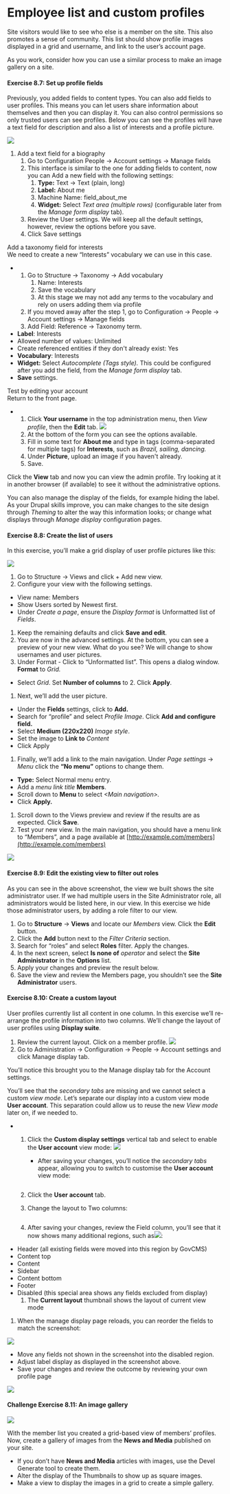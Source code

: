 # Employee list and custom profiles

Site visitors would like to see who else is a member on the site. This also promotes a sense of community. This list should show profile images displayed in a grid and username, and link to the user’s account page.

As you work, consider how you can use a similar process to make an image gallery on a site.

#### **Exercise 8.7:** Set up profile fields

Previously, you added fields to content types. You can also add fields to user profiles. This means you can let users share information about themselves and then you can display it. You can also control permissions so only trusted users can see profiles. Below you can see the profiles will have a text field for description and also a list of interests and a profile picture.

![](<../.gitbook/assets/130 (1).png>)

1. Add a text field for a biography
   1. Go to Configuration People → Account settings → Manage fields
   2. This interface is similar to the one for adding fields to content, now you can Add a new field with the following settings:
      1. **Type:** Text -> Text (plain, long)
      2. **Label:** About me
      3. Machine Name: field\_about\_me
      4. **Widget:** Select _Text area (multiple rows)_ (configurable later from the _Manage form display_ tab).
   3. Review the User settings. We will keep all the default settings, however, review the options before you save.
   4. Click Save settings

Add a taxonomy field for interests\
We need to create a new “Interests” vocabulary we can use in this case.

*
  1. Go to Structure → Taxonomy → Add vocabulary
     1. Name: Interests
     2. Save the vocabulary
     3. At this stage we may not add any terms to the vocabulary and rely on users adding them via profile
  2. If you moved away after the step 1, go to Configuration → People → Account settings → Manage fields
  3. Add Field: Reference -> Taxonomy term.
* **Label**: Interests
* Allowed number of values: Unlimited
* Create referenced entities if they don't already exist: Yes
* **Vocabulary**: Interests
* **Widget:** Select _Autocomplete (Tags style)._ This could be configured after you add the field, from the _Manage form display_ tab.
* **Save** settings.

Test by editing your account\
Return to the front page.

*
  1. Click **Your username** in the top administration menu, then _View profile_, then the **Edit** tab. ![](../.gitbook/assets/131.png)
  2. At the bottom of the form you can see the options available.
  3. Fill in some text for **About me** and type in tags (comma-separated for multiple tags) for **Interests**, such as _Brazil, sailing, dancing._
  4. Under **Picture**, upload an image if you haven't already.
  5. Save.

Click the **View** tab and now you can view the admin profile. Try looking at it in another browser (if available) to see it without the administrative options.

You can also manage the display of the fields, for example hiding the label. As your Drupal skills improve, you can make changes to the site design through _Theming_ to alter the way this information looks; or change what displays through _Manage display_ configuration pages.

####

#### **Exercise 8.8:** Create the list of users

In this exercise, you’ll make a grid display of user profile pictures like this:

![](../.gitbook/assets/132.png)

1. Go to Structure → Views and click + Add new view.
2. Configure your view with the following settings.

* View name: Members
* Show Users sorted by Newest first.
* Under _Create a page_, ensure the _Display format_ is Unformatted list of _Fields_.

1. Keep the remaining defaults and click **Save and edit**.
2. You are now in the advanced settings. At the bottom, you can see a preview of your new view. What do you see? We will change to show usernames and user pictures.
3. Under Format - Click to “Unformatted list”. This opens a dialog window. **Format** to _Grid._

* Select _Grid_. Set **Number of columns** to 2. Click **Apply**.

1. Next, we’ll add the user picture.

* Under the **Fields** settings, click to **Add.**
* Search for “profile” and select _Profile Image_. Click **Add and configure field.**
* Select **Medium (220x220)** _Image style_.
* Set the image to **Link to** _Content_
* Click Apply

1. Finally, we’ll add a link to the main navigation. Under _Page settings_ → _Menu_ click the **“No menu”** options to change them.

* **Type:** Select Normal menu entry.
* Add a _menu link title_ **Members**.
* Scroll down to **Menu** to select _\<Main navigation>._
* Click **Apply.**

1. Scroll down to the Views preview and review if the results are as expected. Click **Save**.
2. Test your new view. In the main navigation, you should have a menu link to “Members”, and a page available at [http://example.com/members](http://example.com/members)

![](<../.gitbook/assets/133 (1).png>)

#### **Exercise 8.9:** Edit the existing view to filter out roles

As you can see in the above screenshot, the view we built shows the site administrator user. If we had multiple users in the Site Administrator role, all administrators would be listed here, in our view. In this exercise we hide those administrator users, by adding a role filter to our view.

1. Go to **Structure** → **Views** and locate our _Members_ view. Click the **Edit** button.
2. Click the **Add** button next to the _Filter Criteria_ section.
3. Search for “roles” and select **Roles** filter. Apply the changes.
4. In the next screen, select **Is none of** _operator_ and select the **Site Administrator** in the **Options** list.
5. Apply your changes and preview the result below.
6. Save the view and review the Members page, you shouldn’t see the **Site Administrator** users.

#### **Exercise 8.10:** Create a custom layout

User profiles currently list all content in one column. In this exercise we’ll re-arrange the profile information into two columns. We’ll change the layout of user profiles using **Display suite**.

1. Review the current layout. Click on a member profile. ![](<../.gitbook/assets/134 (1).png>)
2. Go to Administration → Configuration → People → Account settings and click Manage display tab.

You’ll notice this brought you to the Manage display tab for the Account settings.

You’ll see that the _secondary tabs_ are missing and we cannot select a custom _view mode_. Let’s separate our display into a custom view mode **User account**. This separation could allow us to reuse the new _View mode_ later on, if we needed to.

*
  1. Click the **Custom display settings** vertical tab and select to enable the **User account** view mode: ![](<../.gitbook/assets/135 (1).png>)
     *   After saving your changes, you’ll notice the _secondary tabs_ appear, allowing you to switch to customise the **User account** view mode:

         <img src="../.gitbook/assets/136 (1).png" alt="" data-size="original">
  2. Click the **User account** tab.
  3.  Change the layout to Two columns:

      <img src="../.gitbook/assets/137.png" alt="" data-size="original">
  4. After saving your changes, review the Field column, you’ll see that it now shows many additional regions, such as![](<../.gitbook/assets/138 (1).png>):
* Header (all existing fields were moved into this region by GovCMS)
* Content top
* Content
* Sidebar
* Content bottom
* Footer
* Disabled (this special area shows any fields excluded from display)
  1. The **Current layout** thumbnail shows the layout of current view mode

1. When the manage display page reloads, you can reorder the fields to match the screenshot:

![](<../.gitbook/assets/139 (1).png>)

* Move any fields not shown in the screenshot into the disabled region.
* Adjust label display as displayed in the screenshot above.
* Save your changes and review the outcome by reviewing your own profile page

![](<../.gitbook/assets/140 (1).png>)

#### Challenge Exercise 8.11: An image gallery

![](<../.gitbook/assets/141 (1).png>)

With the member list you created a grid-based view of members’ profiles. Now, create a gallery of images from the **News and Media** published on your site.

* If you don’t have **News and Media** articles with images, use the Devel Generate tool to create them.
* Alter the display of the Thumbnails to show up as square images.
* Make a view to display the images in a grid to create a simple gallery.
